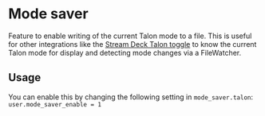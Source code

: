 # Mode saver

Feature to enable writing of the current Talon mode to a file. This is useful for other integrations like the [Stream Deck Talon toggle](https://github.com/jbarr21/streamdeck-talon) to know the current Talon mode for display and detecting mode changes via a FileWatcher.

## Usage

You can enable this by changing the following setting in `mode_saver.talon`:
`user.mode_saver_enable = 1`
